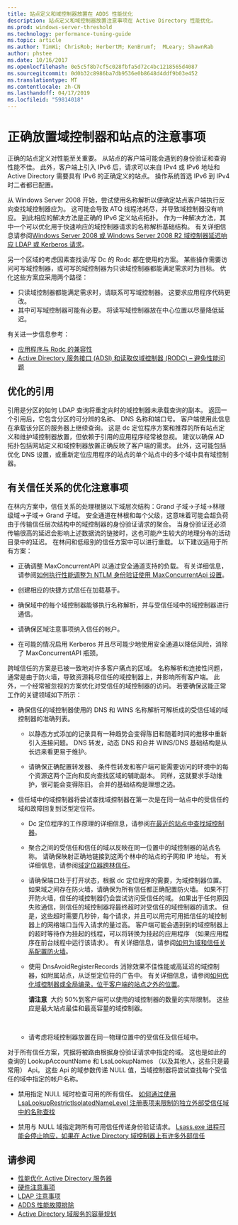 ```yaml
---
title: 站点定义和域控制器放置在 ADDS 性能优化
description: 站点定义和域控制器放置注意事项在 Active Directory 性能优化。
ms.prod: windows-server-threshold
ms.technology: performance-tuning-guide
ms.topic: article
ms.author: TimWi; ChrisRob; HerbertM; KenBrumf;  MLeary; ShawnRab
author: phstee
ms.date: 10/16/2017
ms.openlocfilehash: 0e5c5f8b7cf5c028fbfa5d72c4bc1218565d4087
ms.sourcegitcommit: 0d0b32c8986ba7db9536e0b8648d4ddf9b03e452
ms.translationtype: MT
ms.contentlocale: zh-CN
ms.lasthandoff: 04/17/2019
ms.locfileid: "59814018"
---
```

# <a name="proper-placement-of-domain-controllers-and-site-considerations"></a>正确放置域控制器和站点的注意事项

正确的站点定义对性能至关重要。 从站点的客户端可能会遇到的身份验证和查询性能不佳。 此外，客户端上引入 IPv6 后，请求可以来自 IPv4 或 IPv6 地址和 Active Directory 需要具有 IPv6 的正确定义的站点。 操作系统首选 IPv6 到 IPv4 时二者都已配置。

从 Windows Server 2008 开始，尝试使用名称解析以便确定站点客户端执行反向查找域控制器应为。 这可能会导致 ATQ 线程池耗尽，并导致域控制器没有响应。 到此相应的解决方法是正确的 IPv6 定义站点拓扑。 作为一种解决方法，其中一个可以优化用于快速响应的域控制器请求的名称解析基础结构。 有关详细信息请参阅[Windows Server 2008 或 Windows Server 2008 R2 域控制器延迟响应 LDAP 或 Kerberos 请求](https://support.microsoft.com/kb/2668820)。

另一个区域的考虑因素查找读/写 Dc 的 Rodc 都在使用的方案。  某些操作需要访问可写域控制器，或可写的域控制器为只读域控制器都能满足需求时为目标。  优化这些方案应采用两个路径：
-   只读域控制器都能满足需求时，请联系可写域控制器。  这要求应用程序代码更改。
-   其中可写域控制器可能有必要。  将读写域控制器放在中心位置以尽量降低延迟。

有关进一步信息参考：
-   [应用程序与 Rodc 的兼容性](https://technet.microsoft.com/library/cc772597.aspx)
-   [Active Directory 服务接口 (ADSI) 和读取仅域控制器 (RODC) – 避免性能问题](https://blogs.technet.microsoft.com/fieldcoding/2012/06/24/active-directory-service-interface-adsi-and-the-read-only-domain-controller-rodc-avoiding-performance-issues/)

## <a name="optimize-for-referrals"></a>优化的引用

引用是分区的如何 LDAP 查询将重定向时的域控制器未承载查询的副本。 返回一个引用后，它包含分区的可分辨的名称、 DNS 名称和端口号。 客户端使用此信息在承载该分区的服务器上继续查询。 这是 dc 定位程序方案和推荐的所有站点定义和维护域控制器放置，但依赖于引用的应用程序经常被忽视。 建议以确保 AD 拓扑包括网站定义和域控制器放置正确反映了客户端的需求。 此外，这可能包括优化 DNS 设置，或重新定位应用程序的站点的单个站点中的多个域中具有域控制器。

## <a name="optimization-considerations-for-trusts"></a>有关信任关系的优化注意事项

在林内方案中，信任关系的处理根据以下域层次结构：Grand 子域-&gt;子域-&gt;林根级域-&gt;子域-&gt; Grand 子域。 安全通道在林根和每个父级，这意味着可能会超负荷由于传输信任层次结构中的域控制器的身份验证请求的聚合。 当身份验证还必须传输很高的延迟会影响上述数据流的链接时，这也可能产生较大的地理分布的活动目录中的延迟。 在林间和低级别的信任方案中可以进行重载。 以下建议适用于所有方案：

-   正确调整 MaxConcurrentAPI 以通过安全通道支持的负载。 有关详细信息，请参阅[如何执行性能调整为 NTLM 身份验证使用 MaxConcurrentApi 设置](https://support.microsoft.com/kb/2688798/EN-US)。

-   创建相应的快捷方式信任在加载基于。

-   确保域中的每个域控制器能够执行名称解析，并与受信任域中的域控制器进行通信。

-   请确保区域注意事项纳入信任的帐户。

-   在可能的情况启用 Kerberos 并且尽可能少地使用安全通道以降低风险，消除了 MaxConcurrentAPI 瓶颈。

跨域信任的方案是已被一致地对许多客户痛点的区域。 名称解析和连接性问题，通常是由于防火墙，导致资源耗尽信任的域控制器上，并影响所有客户端。 此外，一个经常被忽视的方案优化对受信任的域控制器的访问。 若要确保这能正常工作的关键领域如下所示：

-   确保信任的域控制器使用的 DNS 和 WINS 名称解析可解析成的受信任域的域控制器的准确列表。

    -   以静态方式添加的记录具有一种趋势会变得陈旧和随着时间的推移中重新引入连接问题。 DNS 转发，动态 DNS 和合并 WINS/DNS 基础结构是从长远来看更易于维护。

    -   请确保正确配置转发器、 条件性转发和客户端可能需要访问的环境中的每个资源这两个正向和反向查找区域的辅助副本。 同样，这就要求手动维护，很可能会变得陈旧。 合并的基础结构是理想之选。

-   信任域中的域控制器将尝试查找域控制器在第一次是在同一站点中的受信任的域和故障回复到泛型定位符。

    -   Dc 定位程序的工作原理的详细信息，请参阅[在最近的站点中查找域控制器](https://technet.microsoft.com/library/cc978016.aspx)。

    -   聚合之间的受信任和信任的域以反映在同一位置中的域控制器的站点名称。 请确保映射正确地链接到这两个林中的站点的子网和 IP 地址。 有关详细信息，请参阅[域定位器跨林信任](http://blogs.technet.com/b/askds/archive/2008/09/24/domain-locator-across-a-forest-trust.aspx)。

    -   请确保端口处于打开状态，根据 dc 定位程序的需要，为域控制器位置。 如果域之间存在防火墙，请确保为所有信任都正确配置防火墙。 如果不打开防火墙，信任的域控制器仍会尝试访问受信任的域。 如果出于任何原因失败通信，则信任的域控制器将最终超时对受信任的域控制器的请求。 但是，这些超时需要几秒钟，每个请求，并且可以用完可用抵信任的域控制器上的网络端口当传入请求的量过高。 客户端可能会遇到到的域控制器上的超时等待作为挂起的线程，可以将转换为挂起的应用程序 （如果应用程序在前台线程中运行该请求）。 有关详细信息，请参阅[如何为域和信任关系配置防火墙](https://support.microsoft.com/kb/179442)。

    -   使用 DnsAvoidRegisterRecords 消除效果不佳性能或高延迟的域控制器，如附属站点，从泛型定位符的广告中。 有关详细信息，请参阅[如何优化域控制器或全局编录，位于客户端的站点之外的位置](https://support.microsoft.com/kb/306602)。

        **请注意**  大约 50%到客户端可以使用的域控制器的数量的实际限制。 这些应是最大站点最佳和最高容量的域控制器。

         

    -   请考虑将域控制器放置在同一物理位置中的受信任及信任域中。

对于所有信任方案，凭据将被路由根据身份验证请求中指定的域。 这也是如此的查询的 LookupAccountName 和 LsaLookupNames （以及其他人，这些只是最常用） Api。 这些 Api 的域参数传递 NULL 值，当域控制器将尝试查找每个受信任的域中指定的帐户名称。

-   禁用指定 NULL 域时检查可用的所有信任。 [如何通过使用 LsaLookupRestrictIsolatedNameLevel 注册表项来限制的独立外部受信任域中的名称查找](https://support.microsoft.com/kb/818024)

-   禁用与 NULL 域指定跨所有可用信任传递身份验证请求。 [Lsass.exe 进程可能会停止响应，如果在 Active Directory 域控制器上有许多外部信任](https://support.microsoft.com/kb/923241/EN-US)

## <a name="see-also"></a>请参阅
- [性能优化 Active Directory 服务器](index.md)
- [硬件注意事项](hardware-considerations.md)
- [LDAP 注意事项](ldap-considerations.md)
- [ADDS 性能故障排除](troubleshoot.md) 
- [Active Directory 域服务的容量规划](https://go.microsoft.com/fwlink/?LinkId=324566)